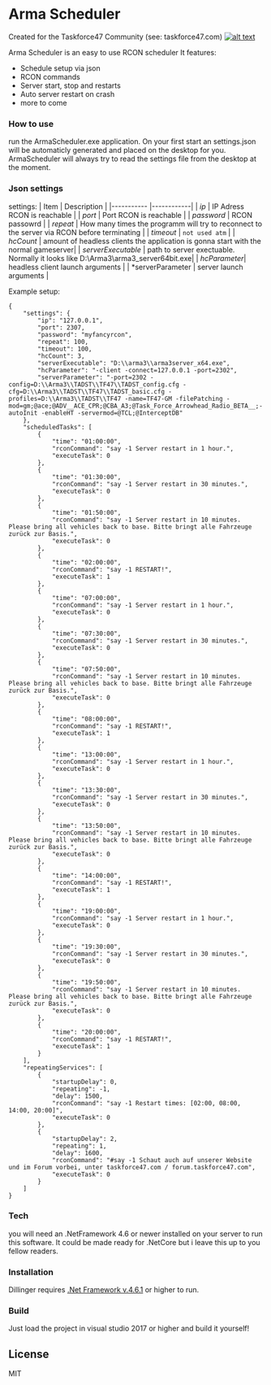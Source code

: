 # Arma Scheduler

Created for the Taskforce47 Community (see: taskforce47.com)
[![alt text](https://taskforce47.com/images/2019/01/20/tf47.png)](taskforce47.com) 

Arma Scheduler is an easy to use RCON scheduler
It features:
  - Schedule setup via json
  - RCON commands
  - Server start, stop and restarts
  - Auto server restart on crash
  - more to come

### How to use
run the ArmaScheduler.exe application. On your first start an settings.json will be automaticly generated and placed on the desktop for you.
ArmaScheduler will always try to read the settings file from the desktop at the moment.

### Json settings

settings:
| Item | Description |
|----------- |------------|
| *ip* | IP Adress RCON is reachable |
| *port* | Port RCON is reachable |
| *password* | RCON passowrd |
| *repeat* | How many times the programm will try to reconnect to the server via RCON before terminating |
| *timeout* | `not used atm` |
| *hcCount* | amount of headless clients the application is gonna start with the normal gameserver|
| *serverExecutable* | path to server exectuable. Normally it looks like D:\Arma3\arma3_server64bit.exe|
| *hcParameter*| headless client launch arguments |
| *serverParameter | server launch arguments |

Example setup:
```
{
	"settings": {
		"ip": "127.0.0.1",
		"port": 2307,
		"password": "myfancyrcon",
		"repeat": 100,
		"timeout": 100,
		"hcCount": 3,
		"serverExecutable": "D:\\arma3\\arma3server_x64.exe",
		"hcParameter": "-client -connect=127.0.0.1 -port=2302",
		"serverParameter": "-port=2302 -config=D:\\Arma3\\TADST\\TF47\\TADST_config.cfg -cfg=D:\\Arma3\\TADST\\TF47\\TADST_basic.cfg -profiles=D:\\Arma3\\TADST\\TF47 -name=TF47-GM -filePatching -mod=gm;@ace;@ADV__ACE_CPR;@CBA_A3;@Task_Force_Arrowhead_Radio_BETA__;-autoInit -enableHT -servermod=@TCL;@InterceptDB"
	},
	"scheduledTasks": [
		{
			"time": "01:00:00",
			"rconCommand": "say -1 Server restart in 1 hour.",
			"executeTask": 0
		},
		{
			"time": "01:30:00",
			"rconCommand": "say -1 Server restart in 30 minutes.",
			"executeTask": 0
		},
		{
			"time": "01:50:00",
			"rconCommand": "say -1 Server restart in 10 minutes. Please bring all vehicles back to base. Bitte bringt alle Fahrzeuge zurück zur Basis.",
			"executeTask": 0
		},
		{
			"time": "02:00:00",
			"rconCommand": "say -1 RESTART!",
			"executeTask": 1
		},
		{
			"time": "07:00:00",
			"rconCommand": "say -1 Server restart in 1 hour.",
			"executeTask": 0
		},
		{
			"time": "07:30:00",
			"rconCommand": "say -1 Server restart in 30 minutes.",
			"executeTask": 0
		},
		{
			"time": "07:50:00",
			"rconCommand": "say -1 Server restart in 10 minutes. Please bring all vehicles back to base. Bitte bringt alle Fahrzeuge zurück zur Basis.",
			"executeTask": 0
		},
		{
			"time": "08:00:00",
			"rconCommand": "say -1 RESTART!",
			"executeTask": 1
		},
		{
			"time": "13:00:00",
			"rconCommand": "say -1 Server restart in 1 hour.",
			"executeTask": 0
		},
		{
			"time": "13:30:00",
			"rconCommand": "say -1 Server restart in 30 minutes.",
			"executeTask": 0
		},
		{
			"time": "13:50:00",
			"rconCommand": "say -1 Server restart in 10 minutes. Please bring all vehicles back to base. Bitte bringt alle Fahrzeuge zurück zur Basis.",
			"executeTask": 0
		},
		{
			"time": "14:00:00",
			"rconCommand": "say -1 RESTART!",
			"executeTask": 1
		},
		{
			"time": "19:00:00",
			"rconCommand": "say -1 Server restart in 1 hour.",
			"executeTask": 0
		},
		{
			"time": "19:30:00",
			"rconCommand": "say -1 Server restart in 30 minutes.",
			"executeTask": 0
		},
		{
			"time": "19:50:00",
			"rconCommand": "say -1 Server restart in 10 minutes. Please bring all vehicles back to base. Bitte bringt alle Fahrzeuge zurück zur Basis.",
			"executeTask": 0
		},
		{
			"time": "20:00:00",
			"rconCommand": "say -1 RESTART!",
			"executeTask": 1
		}
	],
	"repeatingServices": [
		{
			"startupDelay": 0,
			"repeating": -1,
			"delay": 1500,
			"rconCommand": "say -1 Restart times: [02:00, 08:00, 14:00, 20:00]",
			"executeTask": 0
		},
		{
			"startupDelay": 2,
			"repeating": 1,
			"delay": 1600,
			"rconCommand": "#say -1 Schaut auch auf unserer Website und im Forum vorbei, unter taskforce47.com / forum.taskforce47.com",
			"executeTask": 0
		}
	]
}
```


### Tech

you will need an .NetFramework 4.6 or newer installed on your server to run this software.
It could be made ready for .NetCore but i leave this up to you fellow readers.


### Installation

Dillinger requires [.Net Framework v.4.6.1](https://dotnet.microsoft.com/download/thank-you/net462) or higher to run.

### Build

Just load the project in visual studio 2017 or higher and build it yourself!

License
----
MIT
